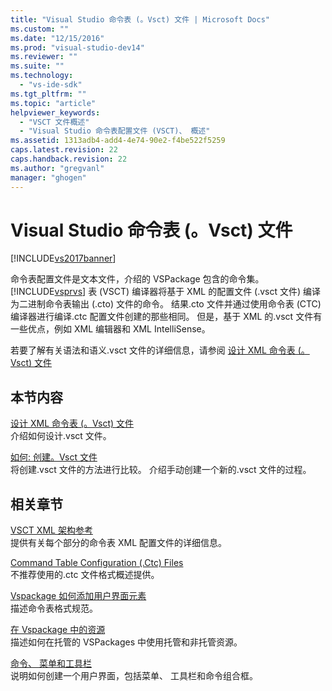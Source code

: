 ```yaml
---
title: "Visual Studio 命令表 (。Vsct) 文件 | Microsoft Docs"
ms.custom: ""
ms.date: "12/15/2016"
ms.prod: "visual-studio-dev14"
ms.reviewer: ""
ms.suite: ""
ms.technology: 
  - "vs-ide-sdk"
ms.tgt_pltfrm: ""
ms.topic: "article"
helpviewer_keywords: 
  - "VSCT 文件概述"
  - "Visual Studio 命令表配置文件 (VSCT)、 概述"
ms.assetid: 1313adb4-add4-4e74-90e2-f4be522f5259
caps.latest.revision: 22
caps.handback.revision: 22
ms.author: "gregvanl"
manager: "ghogen"
---
```

# Visual Studio 命令表 (。Vsct) 文件
[!INCLUDE[vs2017banner](../../code-quality/includes/vs2017banner.md)]

命令表配置文件是文本文件，介绍的 VSPackage 包含的命令集。[!INCLUDE[vsprvs](../../code-quality/includes/vsprvs_md.md)] 表 \(VSCT\) 编译器将基于 XML 的配置文件 \(.vsct 文件\) 编译为二进制命令表输出 \(.cto\) 文件的命令。 结果.cto 文件并通过使用命令表 \(CTC\) 编译器进行编译.ctc 配置文件创建的那些相同。 但是，基于 XML 的.vsct 文件有一些优点，例如 XML 编辑器和 XML IntelliSense。  
  
 若要了解有关语法和语义.vsct 文件的详细信息，请参阅 [设计 XML 命令表 \(。Vsct\) 文件](../../extensibility/internals/designing-xml-command-table-dot-vsct-files.md)  
  
## 本节内容  
 [设计 XML 命令表 \(。Vsct\) 文件](../../extensibility/internals/designing-xml-command-table-dot-vsct-files.md)  
 介绍如何设计.vsct 文件。  
  
 [如何: 创建。Vsct 文件](../../extensibility/internals/how-to-create-a-dot-vsct-file.md)  
 将创建.vsct 文件的方法进行比较。 介绍手动创建一个新的.vsct 文件的过程。  
  
## 相关章节  
 [VSCT XML 架构参考](../../extensibility/vsct-xml-schema-reference.md)  
 提供有关每个部分的命令表 XML 配置文件的详细信息。  
  
 [Command Table Configuration \(.Ctc\) Files](http://msdn.microsoft.com/zh-cn/3413dda1-f372-4669-bcf0-c64d3463842c)  
 不推荐使用的.ctc 文件格式概述提供。  
  
 [Vspackage 如何添加用户界面元素](../../extensibility/internals/how-vspackages-add-user-interface-elements.md)  
 描述命令表格式规范。  
  
 [在 Vspackage 中的资源](../../extensibility/internals/resources-in-vspackages.md)  
 描述如何在托管的 VSPackages 中使用托管和非托管资源。  
  
 [命令、 菜单和工具栏](../../extensibility/internals/commands-menus-and-toolbars.md)  
 说明如何创建一个用户界面，包括菜单、 工具栏和命令组合框。